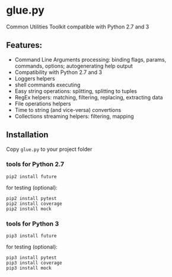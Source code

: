# glue.py
Common Utilities Toolkit compatible with Python 2.7 and 3

## Features:
* Command Line Arguments processing: binding flags, params, commands, options; autogenerating help output
* Compatibility with Python 2.7 and 3
* Loggers helpers
* shell commands executing
* Easy string operations: splitting, splitting to tuples
* RegEx helpers: matching, filtering, replacing, extracting data
* File operations helpers
* Time to string (and vice-versa) convertions
* Collections streaming helpers: filtering, mapping


## Installation
Copy ```glue.py``` to your project folder
### tools for Python 2.7
```
pip2 install future
```
for testing (optional):
```
pip2 install pytest
pip2 install coverage
pip2 install mock
```
### tools for Python 3
```
pip3 install future
```
for testing (optional):
```
pip3 install pytest
pip3 install coverage
pip3 install mock
```